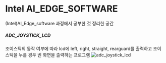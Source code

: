 # Intel AI_EDGE_SOFTWARE

(Intel)AI_Edge_software 과정에서 공부한 것 정리한 공간


##### ADC_JOYSTICK_LCD ####
조이스틱의 동작 여부에 따라 lcd에 left, right, straight, rearguard를 출력하고 조이스틱을 누를 경우 빈 화면을 출력하는 프로그램
![adc_joystick_lcd](https://github.com/chansol1604/AI_Edge_software/assets/58240527/f6923d28-2b59-4b53-8749-2ef179789953)
